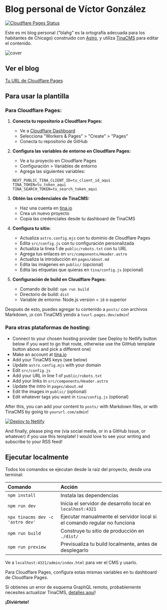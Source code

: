 # Blog personal de Víctor González

[![Cloudflare Pages Status](https://img.shields.io/badge/Cloudflare-Pages-orange)](https://pages.cloudflare.com/)

Este es mi blog personal ("blahg" es la ortografía adecuada para los habitantes de Chicago) construido con [Astro](https://astro.build), y utiliza [TinaCMS](https://tina.io) para editar el contenido.

![cover](https://github.com/cassidoo/blahg/assets/1454517/b56ff04f-9499-48e7-be62-d9b422c4287d)

## Ver el blog

[Tu URL de Cloudflare Pages](https://your-project.pages.dev/)

## Para usar la plantilla

### Para Cloudflare Pages:

1. **Conecta tu repositorio a Cloudflare Pages:**
   - Ve a [Cloudflare Dashboard](https://dash.cloudflare.com/)
   - Selecciona "Workers & Pages" > "Create" > "Pages"
   - Conecta tu repositorio de GitHub

2. **Configura las variables de entorno en Cloudflare Pages:**
   - Ve a tu proyecto en Cloudflare Pages
   - Configuración > Variables de entorno
   - Agrega las siguientes variables:
   ```
   NEXT_PUBLIC_TINA_CLIENT_ID=tu_client_id_aqui
   TINA_TOKEN=tu_token_aqui
   TINA_SEARCH_TOKEN=tu_search_token_aqui
   ```

3. **Obtén las credenciales de TinaCMS:**
   - Haz una cuenta en [tina.io](https://tina.io/)
   - Crea un nuevo proyecto
   - Copia las credenciales desde tu dashboard de TinaCMS

4. **Configura tu sitio:**
   - Actualiza `astro.config.mjs` con tu dominio de Cloudflare Pages
   - Edita `src/config.js` con tu configuración personalizada
   - Actualiza la línea 1 de `public/robots.txt` con tu URL
   - Agrega tus enlaces en `src/components/Header.astro`
   - Actualiza la introducción en `pages/about.md`
   - Edita las imágenes en `public/` (opcional)
   - Edita las etiquetas que quieras en `tina/config.js` (opcional)

5. **Configuración de build en Cloudflare Pages:**
   - Comando de build: `npm run build`
   - Directorio de build: `dist`
   - Variable de entorno: Node.js version = `18` o superior

Después de esto, puedes agregar tu contenido a `posts/` con archivos Markdown, ¡o con TinaCMS yendo a `tuurl.pages.dev/admin`!

### Para otras plataformas de hosting:

- Connect to your chosen hosting provider (see Deploy to Netlify button below if you want to go that route, otherwise use the GitHub template button above and pick a different one)
- Make an account at [tina.io](https://tina.io/)
- Add your TinaCMS keys (see below)
- Update `astro.config.mjs` with your domain
- Edit `src/config.js`
- Add your URL in line 1 of `public/robots.txt`
- Add your links in `src/components/Header.astro`
- Update the intro in `pages/about.md`
- Edit the images in `public/` (optional)
- Edit whatever tags you want in `tina/config.js` (optional)

After this, you can add your content to `posts/` with Markdown files, or with TinaCMS by going to `yoururl.com/admin`!

[![Deploy to Netlify](https://www.netlify.com/img/deploy/button.svg)](https://app.netlify.com/start/deploy?repository=https://github.com/cassidoo/blahg)

And finally, please ping me (via social media, or in a GitHub Issue, or whatever) if you use this template! I would love to see your writing and subscribe to your RSS feed!

## Ejecutar localmente

Todos los comandos se ejecutan desde la raíz del proyecto, desde una terminal:

| Comando                          | Acción                                                        |
| :------------------------------- | :------------------------------------------------------------ |
| `npm install`                    | Instala las dependencias                                      |
| `npm run dev`                    | Inicia el servidor de desarrollo local en `localhost:4321`    |
| `npx tinacms dev -c 'astro dev'` | Ejecutar manualmente el servidor local si el comando regular no funciona |
| `npm run build`                  | Construye tu sitio de producción en `./dist/`                 |
| `npm run preview`                | Previsualiza tu build localmente, antes de desplegarlo        |

Ve a `localhost:4321/admin/index.html` para ver el CMS y usarlo.

Para Cloudflare Pages, configura estas mismas variables en tu dashboard de Cloudflare Pages.

Si obtienes un error de esquema GraphQL remoto, probablemente necesites actualizar TinaCMS, [detalles aquí](https://tina.io/docs/introduction/faq#how-do-i-resolve-the-local-graphql-schema-doesnt-match-the-remote-graphql-schema-errors)!

**¡Diviértete!**
